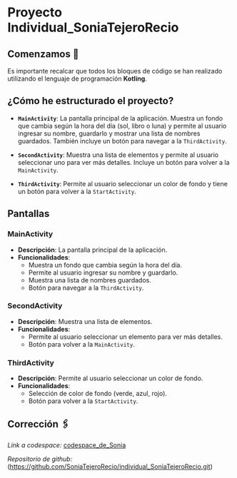 # Proyecto Individual_SoniaTejeroRecio

## Comenzamos 🚀

Es importante recalcar que todos los bloques de código se han realizado utilizando el lenguaje de programación **Kotling**.


## ¿Cómo he estructurado el proyecto?

- **`MainActivity`**: La pantalla principal de la aplicación. Muestra un fondo que cambia según la hora del día (sol, libro o luna) y permite al usuario ingresar su nombre, guardarlo y mostrar una lista de nombres guardados. También incluye un botón para navegar a la `ThirdActivity`.

- **`SecondActivity`**: Muestra una lista de elementos y permite al usuario seleccionar uno para ver más detalles. Incluye un botón para volver a la `MainActivity`.

- **`ThirdActivity`**: Permite al usuario seleccionar un color de fondo y tiene un botón para volver a la `StartActivity`.


## Pantallas

### MainActivity

- **Descripción**: La pantalla principal de la aplicación.
- **Funcionalidades**:
  - Muestra un fondo que cambia según la hora del día.
  - Permite al usuario ingresar su nombre y guardarlo.
  - Muestra una lista de nombres guardados.
  - Botón para navegar a la `ThirdActivity`.

### SecondActivity

- **Descripción**: Muestra una lista de elementos.
- **Funcionalidades**:
  - Permite al usuario seleccionar un elemento para ver más detalles.
  - Botón para volver a la `MainActivity`.

### ThirdActivity

- **Descripción**: Permite al usuario seleccionar un color de fondo.
- **Funcionalidades**:
  - Selección de color de fondo (verde, azul, rojo).
  - Botón para volver a la `StartActivity`.

## Corrección 🖇️
_Link a codespace:_ [codespace_de_Sonia](https://codespaces.new/SoniaTejeroRecio/individual_SoniaTejeroRecio)

_Repositorio de github:_(https://github.com/SoniaTejeroRecio/individual_SoniaTejeroRecio.git)
